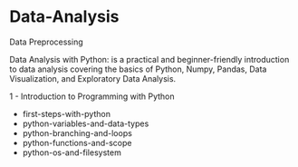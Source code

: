 # Data-Analysis
Data Preprocessing


Data Analysis with Python: is a practical and beginner-friendly introduction to data analysis covering the basics of Python, Numpy, Pandas, Data Visualization, and Exploratory Data Analysis.

1 - Introduction to Programming with Python
  - first-steps-with-python
  - python-variables-and-data-types
  - python-branching-and-loops
  - python-functions-and-scope
  - python-os-and-filesystem
